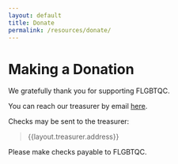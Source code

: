 ```yaml
---
layout: default
title: Donate
permalink: /resources/donate/
---
```


# Making a Donation
We gratefully thank you for supporting FLGBTQC. 

You can reach our treasurer by email [here](email:{{layout.treasurer.email}}).

Checks may be sent to the treasurer: 
> {{layout.treasurer.address}}

Please make checks payable to FLGBTQC.
